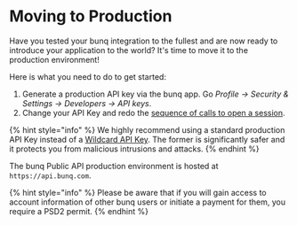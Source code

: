 # Moving to Production

Have you tested your bunq integration to the fullest and are now ready to introduce your application to the world? It's time to move it to the production environment!

Here is what you need to do to get started:

1. Generate a production API key via the bunq app. Go _Profile → Security & Settings → Developers → API keys_. 
2. Change your API Key and redo the [sequence of calls to open a session](https://lexy.gitbook.io/bunq/basics/authentication).

{% hint style="info" %}
We highly recommend using a standard production API Key instead of a [Wildcard API Key](https://together.bunq.com/d/1997-the-new-wildcard-api-key). The former is significantly safer and it protects you from malicious intrusions and attacks.
{% endhint %}

 The bunq Public API production environment is hosted at `https://api.bunq.com`.

{% hint style="info" %}
Please be aware that if you will gain access to account information of other bunq users or initiate a payment for them, you require a PSD2 permit.
{% endhint %}




